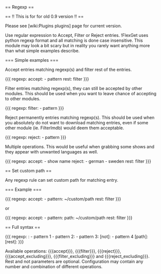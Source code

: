 == Regexp ==

== !! This is for for old 0.9 version !! ==

Please see [wiki:Plugins plugins] page for current version.

Use regular expression to Accept, Filter or Reject entries. !FlexGet uses python regexp format and all matching is done case insensitive. This module may look a bit scary but in reality you rarely want anything more than what simple examples describe.

=== Simple examples ===

Accept entries matching regexp(s) and filter rest of the entries.

{{{
regexp:
  accept:
    - pattern
  rest: filter
}}}

Filter entries matching regexp(s), they can still be accepted by other modules. This should be used when you want to leave chance of accepting to other modules.

{{{
regexp:
  filter:
    - pattern
}}}

Reject permanently entries matching regexp(s). This should be used when you absolutely do not want to download matching entries, even if some other module (ie. FilterImdb) would deem them acceptable.

{{{
regexp:
  reject:
    - pattern
}}}

Multiple operations. This would be useful when grabbing some shows and they appear with unwanted languages as well.

{{{
regexp:
  accept:
    - show name
  reject:
    - german
    - sweden
  rest: filter
}}}

== Set custom path ==

Any regexp rule can set custom path for matching entry.

=== Example ===

{{{
regexp:
  accept: 
    - pattern: ~/custom/path
  rest: filter
}}}

or

{{{
regexp:
  accept: 
    - pattern:
        path: ~/custom/path
  rest: filter
}}}

== Full syntax ==

{{{
regexp:
  <operation>:
    - pattern 1
    - pattern 2: <custom path>
    - pattern 3:
        [not]:
          - pattern 4
        [path]: <custom path>
  [rest]: <operation>
}}}

Available operations: {{{accept}}}, {{{filter}}}, {{{reject}}}, {{{accept_excluding}}}, {{{filter_excluding}}} and {{{reject_excluding}}}.
Rest and not parameters are optional. Configuration may contain any number and combination of different operations.